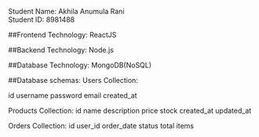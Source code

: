 Student Name: Akhila Anumula Rani  
Student ID: 8981488

##Frontend Technology:
ReactJS

##Backend Technology:
Node.js

##Database Technology:
MongoDB(NoSQL)

##Database schemas:
Users Collection:

  id
  username 
  password
  email
  created_at

Products Collection:
  id
  name
  description
  price
  stock
  created_at
  updated_at

Orders Collection:
  id
  user_id
  order_date
  status
  total
  items

